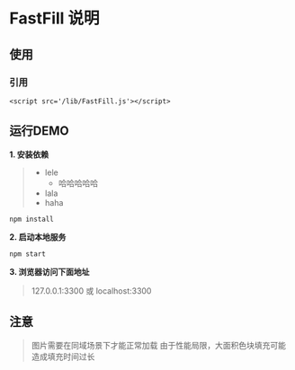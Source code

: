 # FastFill 说明

## 使用

### 引用
```
<script src='/lib/FastFill.js'></script>
```

## 运行DEMO

__1. 安装依赖__
>- lele
>    - 哈哈哈哈哈
>- lala
>- haha
```
npm install
```

__2. 启动本地服务__
```
npm start
```

__3. 浏览器访问下面地址__

> 127.0.0.1:3300 或 localhost:3300

## 注意

> 图片需要在同域场景下才能正常加载
> 由于性能局限，大面积色块填充可能造成填充时间过长
